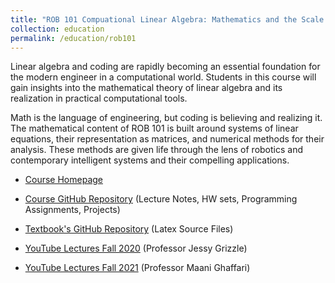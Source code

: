```yaml
---
title: "ROB 101 Compuational Linear Algebra: Mathematics and the Scale of Life"
collection: education
permalink: /education/rob101
---
```




 Linear algebra and coding are rapidly becoming an essential foundation for the modern engineer in a computational world. Students in this course will gain insights into the mathematical theory of linear algebra and its realization in practical computational tools.

Math is the language of engineering, but coding is believing and realizing it. The mathematical content of ROB 101 is built around systems of linear equations, their representation as matrices, and numerical methods for their analysis. These methods are given life through the lens of robotics and contemporary intelligent systems and their compelling applications.

 * [Course Homepage](https://robotics.umich.edu/academic-program/course-offerings/rob101/) 

 * [Course GitHub Repository]( https://github.com/michiganrobotics/rob101) (Lecture Notes, HW sets, Programming Assignments, Projects)


 * [Textbook's GitHub Repository](https://github.com/michiganrobotics/ROB-101-Textbook-Computational-Linear-Algebra) (Latex Source Files)

  * [YouTube Lectures Fall 2020](https://www.youtube.com/playlist?list=PLdPQZLMHRjDK8ZbLIcq1Q2PQobIi68dpv) (Professor Jessy Grizzle)

* [YouTube Lectures Fall 2021](https://github.com/michiganrobotics/rob101/tree/main/Fall%202021) (Professor Maani Ghaffari)